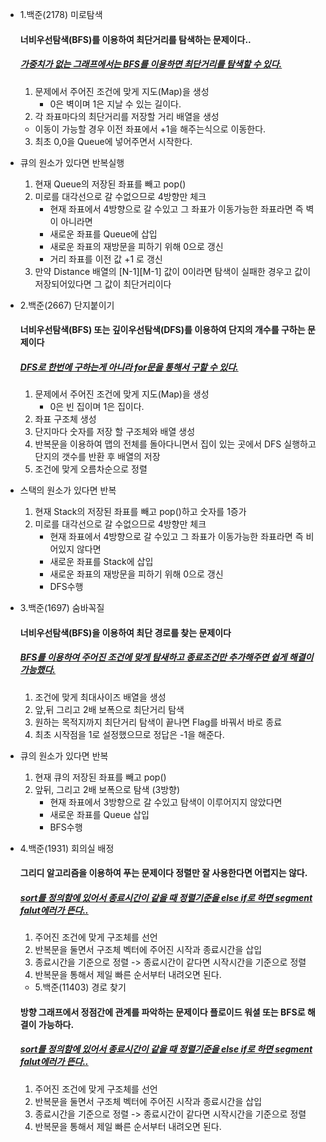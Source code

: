 - 1.백준(2178) 미로탐색
  ####  너비우선탐색(BFS)를 이용하여 최단거리를 탐색하는 문제이다..
  ##### <u> 가중치가 없는 그래프에서는 BFS를 이용하면 최단거리를 탐색할 수 있다.</u>
  1. 문제에서 주어진 조건에 맞게 지도(Map)을 생성
     - 0은 벽이며 1은 지날 수 있는 길이다.
  2. 각 좌표마다의 최단거리를 저장할 거리 배열을 생성
    - 이동이 가능할 경우 이전 좌표에서 +1을 해주는식으로 이동한다.
  3. 최초 0,0을 Queue에 넣어주면서 시작한다.

- 큐의 원소가 있다면 반복실행
  1. 현재 Queue의 저장된 좌표를 빼고 pop()
  2. 미로를 대각선으로 갈 수없으므로 4방향만 체크
     - 현재 좌표에서 4방향으로 갈 수있고 그 좌표가 이동가능한 좌표라면 즉 벽이 아니라면
     - 새로운 좌표를 Queue에 삽입
     - 새로운 좌표의 재방문을 피하기 위해 0으로 갱신
     - 거리 좌표를 이전 값 +1 로 갱신
  3. 만약 Distance 배열의 [N-1][M-1] 값이 0이라면 탐색이 실패한 경우고 값이 저장되어있다면 그 값이 최단거리이다 


- 2.백준(2667) 단지붙이기
  ####  너비우선탐색(BFS) 또는 깊이우선탐색(DFS)를 이용하여 단지의 개수를 구하는 문제이다
  ##### <u> DFS로 한번에 구하는게 아니라 for문을 통해서 구할 수 있다.</u>
  1. 문제에서 주어진 조건에 맞게 지도(Map)을 생성
     - 0은 빈 집이며 1은 집이다.
  2. 좌표 구조체 생성
  3. 단지마다 숫자를 저장 할 구조체와 배열 생성
  4. 반복문을 이용하여 맵의 전체를 돌아다니면서 집이 있는 곳에서 DFS 실행하고 단지의 갯수를 반환 후 배열의 저장
  5. 조건에 맞게 오름차순으로 정렬

- 스택의 원소가 있다면 반복
  1. 현재 Stack의 저장된 좌표를 빼고 pop()하고 숫자를 1증가
  2. 미로를 대각선으로 갈 수없으므로 4방향만 체크
     - 현재 좌표에서 4방향으로 갈 수있고 그 좌표가 이동가능한 좌표라면 즉 비어있지 않다면
     - 새로운 좌표를 Stack에 삽입
     - 새로운 좌표의 재방문을 피하기 위해 0으로 갱신
     - DFS수행


- 3.백준(1697) 숨바꼭질
  ####  너비우선탐색(BFS)을 이용하여 최단 경로를 찾는 문제이다
  ##### <u> BFS를 이용하여 주어진 조건에 맞게 탐새하고 종료조건만 추가해주면 쉽게 해결이 가능했다. </u>
  1. 조건에 맞게 최대사이즈 배열을 생성
  2. 앞,뒤 그리고 2배 보폭으로 최단거리 탐색
  3. 원하는 목적지까지 최단거리 탐색이 끝나면 Flag를 바꿔서 바로 종료
  4. 최초 시작점을 1로 설정했으므로 정답은 -1을 해준다.

- 큐의 원소가 있다면 반복
  1. 현재 큐의 저장된 좌표를 빼고 pop()
  2. 앞뒤, 그리고 2배 보폭으로 탐색 (3방향)
     - 현재 좌표에서 3방향으로 갈 수있고 탐색이 이루어지지 않았다면
     - 새로운 좌표를 Queue 삽입
     - BFS수행


- 4.백준(1931) 회의실 배정
  ####  그리디 알고리즘을 이용하여 푸는 문제이다 정렬만 잘 사용한다면 어렵지는 않다.
  ##### <u> sort를 정의함에 있어서 종료시간이 같을 때 정렬기준을 else if로 하면 segment falut에러가 뜬다.. </u>
  
  1. 주어진 조건에 맞게 구조체를 선언
  2. 반복문을 둘면서 구조체 벡터에 주어진 시작과 종료시간을 삽입
  3. 종료시간을 기준으로 정렬 -> 종료시간이 같다면 시작시간을 기준으로 정렬
  4. 반복문을 통해서 제일 빠른 순서부터 내려오면 된다.


  - 5.백준(11403) 경로 찾기
  ####  방향 그래프에서 정점간에 관계를 파악하는 문제이다 플로이드 워셜 또는 BFS로 해결이 가능하다.
  ##### <u> sort를 정의함에 있어서 종료시간이 같을 때 정렬기준을 else if로 하면 segment falut에러가 뜬다.. </u>
  
  1. 주어진 조건에 맞게 구조체를 선언
  2. 반복문을 둘면서 구조체 벡터에 주어진 시작과 종료시간을 삽입
  3. 종료시간을 기준으로 정렬 -> 종료시간이 같다면 시작시간을 기준으로 정렬
  4. 반복문을 통해서 제일 빠른 순서부터 내려오면 된다.